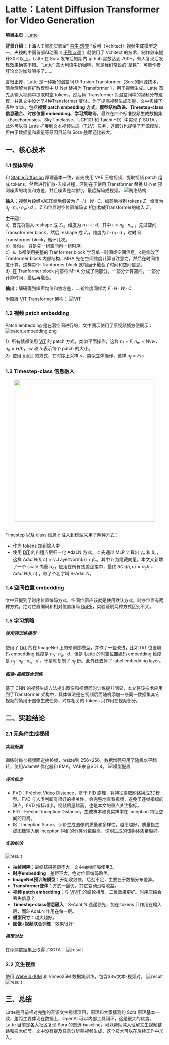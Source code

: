 # Latte：Latent Diffusion Transformer for Video Generation

**项目主页**：[Latte](https://maxin-cn.github.io/latte_project/)

**背景介绍**：上海人工智能实验室“ [书生·筑梦](https://vchitect.intern-ai.org.cn/) ”系列（Vchitect）视频生成模型之一，央视的中国首部AI动画《 [千秋诗颂](https://tv.cctv.com/2024/02/26/VIDAUw4U4rxtLHnKuKP9dFZV240226.shtml) 》就使用了 Vchitect 的技术，制作效率提升30%以上。Latte 在 Sora 发布后短期内 github 星数达到 700+，有人复现后发现效果确实不错。“Latte” 意大利语牛奶咖啡，就是我们常说的“拿铁”，可能作者肝论文时咖啡喝多了......

言归正传，Latte 是一种新的潜空间 Diffusion Transformer（Sora的同源技术，简单理解为将扩散模型中 U-Net 替换为 Transformer ），用于视频生成。Latte 首先从输入视频中提取时空 tokens，然后用 Transformer 对潜空间中的视频分布建模，并且文中设计了4种Transformer 变体。为了提高视频生成质量，文中实践了多种 trick，包括**视频 patch embedding 方式、模型结构改进、Timestep-class 信息融合、时序位置 embedding、学习策略**等。最终在四个标准视频生成数据集（FaceForensics、SkyTimelapse、UCF101 和 Taichi HD）中实现了 SOTA 。此外可以将 Latte 扩展到文本视频生成（T2V）任务，这部分也提供了开源模型，但由于数据量和质量等原因目前和 Sora 差距还比较大。

## 一、核心技术

### 1.1 整体架构

和 [Stable Diffusion](https://stable-diffusion-art.com/how-stable-diffusion-work/) 原理基本一致，首先使用 VAE 压缩视频，提取视频 patch 组成 tokens，然后进行扩散-去噪过程，区别在于使用 Transformer 替换 U-Net 预测噪声的均值和方差，并且噪声是4维的，最后解码成视频。
![网络结构](../assets/Latte/Latte网络结构.png)

**输入**：视频片段经VAE压缩后假设为 $F·H·W·C$，编码后得到 tokens $Z$，维度为 $n_f·n_h·n_w·d$ ， $Z$ 和位置时空位置编码  $p$ 相加构成Transformer的输入 $Z'$。

**主干网**：  
a）首先将输入 reshape 成 $Z_s$，维度为 $n_f·t·d$，其中 $t=n_h·n_w$ ，先过空间Transoformer block，然后 reshape 成 $Z_t$，维度为 $t·n_f·d$ ，过时间 Transformer block，循环几次。  
b）类似a，只是先一组空间再一组时序。  
c）a、b都使用完整的 Tranformer block 学习单一时间或空间信息，c是修改了 Tranformer block 内部结构，MHA 先在空间维度计算自注意力，然后在时间维度计算。这样每个 Tranformer block 就相当于融合了时间和空间信息。  
d）在 Tranformer block 内部将 MHA 分成了两部分，一部分计算空间，一部分计算时间，最后再融合。

**输出**：解码得到噪声均值和协方差，二者维度同样为 $F·H·W·C$

附原版 [ViT Transformer](http://arxiv.org/abs/2010.11929) 架构：
![ViT](../assets/Latte/ViT.png)

### 1.2 视频 patch embedding

Patch embedding 是在潜空间进行的，文中图示使用了原视频帧方便展示：  
![patch_embedding.png](../assets/Latte/patch_embedding.png)

1）所有帧都使用 [ViT](http://arxiv.org/abs/2010.11929) 的 patch 方式，类似平面操作，这样 $n_f=F, n_w=W/w，n_h=H/h$， $w$ 和 $h$ 表示每个 patch 的大小。  
2）使用 [ViViT](https://arxiv.org/pdf/2103.15691v2.pdf) 的方式，在时序上采样 $s$，类似立体操作，这样 $n_f=F/s$

### 1.3 Timestep-class 信息融入

<div align="center">
<img src="../assets/Latte/S-AdaLN.png" width="450"/>
  <div>&nbsp;</div>
  <div align="center">
  </div>
</div>

Timestep 以及 class 信息 $c$ 注入到模型采用了两种方式： 

* 作为 tokens 加到输入中
* 使用 [DiT](https://arxiv.org/abs/2212.09748) 的自适应层归一化 AdaLN 方式， $c$ 先通过 MLP 计算出 $γ_c$ 和 $β_c$，这样 $AdaLN(h, c) = γ_c{\text{LayerNorm}}(h)+β_c$，其中 $h$ 为隐藏向量。本文又新增了一个 scale 向量 $α_c$，应用在所有残差连接中，最终 $RCs(h, c) = α_ch + AdaLN(h, c)$ ，取了个名字叫 S-AdaLN。

### 1.4 空间位置 embedding

文中只提到了时序位置编码方式，空间位置应该就是使用默认方式。时序位置有两种方式，绝对位置编码和相对位置编码 [RoPE](https://arxiv.org/abs/2104.09864)，实验证明两种方式区别不大。

### 1.5 学习策略

##### 使用预训练模型

使用了 [DiT](https://arxiv.org/abs/2212.09748) 的在 ImageNet 上的预训练模型，并作了一些改进，比如 DiT 位置编码 embedding 维度是 $n_h·n_w·d$，但是 Latte 的时空位置编码 embedding 维度是 $n_f·n_h·n_w·d$ ，于是就复制了 $n_f$ 份。此外还去掉了 label embedding layer。

##### 图像-视频联合训练

基于 CNN 的视频生成方法提出图像和视频同时训练提升明显，本文将该技术应用到了Transformer 架构中，具体做法是在视频后面随机添加一些同一数据集其它视频的帧用于图像生成任务，时序相关的 tokens 只作用在视频部分。

## 二、实验结论

### 2.1 无条件生成视频

##### 实验配置

训练时每个视频固定抽16帧，resize到 256×256，数据增强只用了随机水平翻转，使用AdamW 优化器和 EMA，VAE来自SD1.4。
![模型配置](../assets/Latte/模型配置.png)

##### 评价标准

- FVD：Fréchet Video Distance，基于 FID 原理，将特征提取网络换成3D模型。FVD 与人类判断有很好的相关性，会完整地查看视频，避免了逐帧指标的缺点。FVD 指标越小，视频质量越高，也是本文的重点关注指标。
- FID：Fréchet Inception Distance，生成样本和真实样本在 Inception 特征空间的距离。
- IS：Inception Score，评价生成图像的质量和多样性，越高越好。质量指生成图像输入到 Inception 得到的分类分数越高，说明生成的该物体质量越好。

##### 实验结论

![result](../assets/Latte/training_FVD.png)

- **抽帧间隔**：最终结果差距不大，文中抽帧间隔使用3。
- **时序embedding**：差距不大，绝对位置编码略优。
- **ImageNet预训练模型**：开始收敛快，后劲不足，主要在于数据分布差异。
- **Transformer变体**：方式一最优，其它变动没啥收益。
- **视频 patch embedding**：与 [ViViT](https://arxiv.org/pdf/2103.15691v2.pdf) 的结论相反，二维效果更好。时序压缩会丢失信息？
- **Timestep-class信息融入**：S-AdaLN 遥遥领先，加在 tokens 只作用在输入层，而S-AdaLN 作用在每一层。
- **模型尺寸**：越大越好。
- **图像+视频联合训练**：效果很好！

##### 模型对比

在评测数据集上取得了SOTA：
![result](../assets/Latte/result.jpg)

### 2.2 文生视频

使用 [WebVid-10M](https://github.com/m-bain/webvid) 和 Vimeo25M 数据集训练，包含33w文本-视频对。
![result](../assets/Latte/T2V1.png)
![result](../assets/Latte/T2V2.png)

## 三、总结

Latte是目前相对完整的开源文生视频项目，原理和大家猜测的 Sora 原理基本一致，差距主要体现在数据上，OpenAI 可以内部工具闭环，这是很大的优势。Latte 目前是各大社区复现 Sora 的首选 baseline，可以帮助深入理解文生视频链路和技术细节。文中没有提及任意分辨率视频生成，这个技术可以在后续工作中加入。

